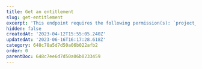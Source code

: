 ```yaml
---
title: Get an entitlement
slug: get-entitlement
excerpt: 'This endpoint requires the following permission(s): `project_configuration:entitlements:read`.'
hidden: false
createdAt: '2023-04-12T15:55:05.240Z'
updatedAt: '2023-06-16T16:17:28.618Z'
category: 648c78a5d7d50a06b022afb2
order: 0
parentDoc: 648c7ee6d7d50a06b0233459
---
```

